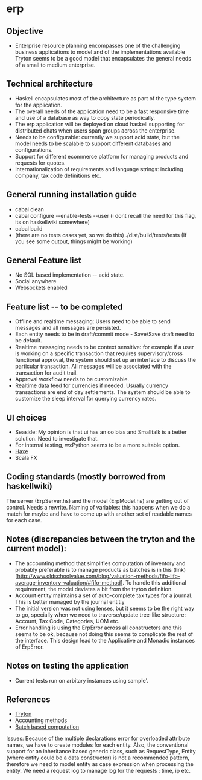 erp
===
## Objective
 * Enterprise resource planning encompasses one of the challenging business applications to model and of the implementations available Tryton seems to be a good model that encapsulates the general needs of a small to medium enterprise. 

 ## Technical architecture
  * Haskell encapsulates most of the architecture as part of the type system for the application. 
  * The overall needs of the application need to be a fast responsive time and use of a database as way to 
  copy state periodically.
  * The erp application will be deployed on cloud haskell supporting for distributed chats when users span
  groups across the enterprise. 
  * Needs to be configurable: currently we support acid state, but the model needs to be scalable to support different databases and configurations. 
  * Support for different ecommerce platform for managing products and requests for quotes.
  * Internationalization of requirements and language strings: including company, tax code definitions etc.

## General running installation guide
 * cabal clean
 * cabal configure --enable-tests --user (i dont recall the need for this flag, its on haskellwiki somewhere)
 * cabal build
 * (there are no tests cases yet, so we do this) ./dist/build/tests/tests (If you see some output, things might be working)
## General Feature list
 * No SQL based implementation -- acid state.
 * Social anywhere
 * Websockets enabled

## Feature list -- to be completed
 * Offline and realtime messaging: Users need to be able to send messages and all messages are persisted.
 * Each entity needs to be in draft/commit mode - Save/Save draft need to be default.
 * Realtime messaging needs to be context sensitive: for example if a user is working on a specific transaction that requires supervisory/cross functional approval, the system should set up an interface to discuss the particular transaction. All messages will be associated with the transaction for audit trail.
 * Approval workflow needs to be customizable.
 * Realtime data feed for currencies if needed. Usually currency transactions are end of day settlements. The system should be able to customize the sleep interval for querying currency rates.

## UI choices
 * Seaside: My opinion is that ui has an oo bias and Smalltalk is a better solution. Need to investigate that.
 * For internal testing, wxPython seems to be a more suitable option.
 * [Haxe](http://haxe.org)
 * Scala FX
 
## Coding standards (mostly borrowed from haskellwiki)
The server (ErpServer.hs) and the model (ErpModel.hs) are getting out of control. Needs a rewrite.
Naming of variables: this happens when we do a match for maybe and have to come
up with another set of readable names for each case. 


## Notes (discrepancies between the tryton and the current model):
  * The accounting method that simplifies computation of inventory and probably preferable is to manage products as batches
 is in this (link)[http://www.oldschoolvalue.com/blog/valuation-methods/fifo-lifo-average-inventory-valuation/#fifo-method]. To handle this additional requirement, the model deviates a bit from the tryton definition.
  * Account entity maintains a set of auto-complete tax types for a journal. This is better managed by the journal entitiy
  * The initial version was not using lenses, but it seems to be the right way to go,
    specially when we need to traverse/update tree-like structure: Account, Tax Code, Categories,
    UOM etc.
  * Error handling is using the ErpError across all constructors and this seems to be ok, because not doing this
  	seems to complicate the rest of the interface. This design lead to the Applicative and Monadic instances of ErpError.

## Notes on testing the application
  * Current tests run on arbitary instances using sample'.

## References
 * [Tryton](http://doc.tryton.org/3.0/index.html)
 * [Accounting methods](http://en.wikipedia.org/wiki/FIFO_and_LIFO_accounting)
 * [Batch based computation](http://www.oldschoolvalue.com/blog/valuation-methods/fifo-lifo-average-inventory-valuation/#fifo-method)


Issues: Because of the multiple declarations error for overloaded attribute names,
we have to create modules for each entity.
Also, the conventional support for an inheritance based generic class, such as
RequestType, Entity (where entity could be a data constructor) is not a recommended pattern, therefore we need to model entity as case expression when processing the entity.
We need a request log to manage log for the requests : time, ip etc.
